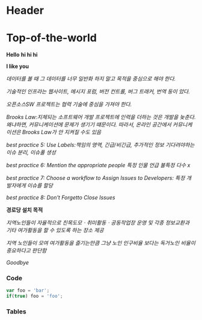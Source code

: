 # Header
# Top-of-the-world
**Hello**
**hi hi hi**

**I like you**

*데이터를 볼 때 그 데이터를 너무 일반화 하지 말고 목적을 중심으로 해야 한다.* 

*기술적인 인프라는 웹사이트, 메시지 포럼, 버전 컨트롤, 버그 트래커, 번역 둥이 았다.* 

*오픈소스SW 프로젝트는 협력 기술에 중심을 가져야 한다.* 

*Brooks Law:지체되는 소프트웨어 개발 프로젝트에 인력을 더하는 것은 개발을 늦춘다. 왜냐하면, 커뮤니케이션에 문제가 생기기 떄문이다. 따라서, 온라인 공간에서 커뮤니케이션은 Brooks Law가 안               지켜질 수도 있음*

*best practice 5: Use Labels:책임의 영역, 긴급/비긴급, 추가적인 정보 기다려야하는 이슈 분리, 이슈풀 생성*

*best practice 6: Mention the appropriate people 특정 인물 언급 불특정 다수 x*

*best practice 7: Choose a workflow to Assign Issues to Developers: 특정 개발자에게 이슈를 할당*

*best practice 8: Don't Forgetto Close Issues*





**경로당 설치 목적**
 
 *지역노인들이 자율적으로 친목도모ㆍ취미활동ㆍ공동작업장 운영 및 각종 정보교환과 기타 여가활동을 할 수 있도록 하는 장소 제공*
 
 *지역 노인들이 모여 여가활동을 즐기는만큼 그냥 노인 인구비율 보다는 독거노인 비율이 중요하다고 판단함*


*Goodbye*


### Code
```javascript
var foo = 'bar';
if(true) foo = 'foo';
```
### Tables
